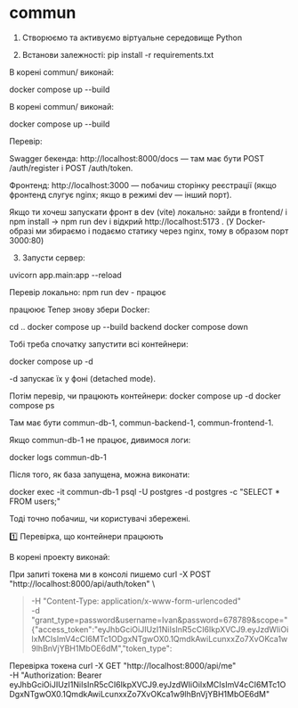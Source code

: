 # commun
1. Створюємо та активуємо віртуальне середовище Python

2. Встанови залежності:
pip install -r requirements.txt

В корені commun/ виконай:

docker compose up --build

В корені commun/ виконай:

docker compose up --build


Перевір:

Swagger бекенда: http://localhost:8000/docs
 — там має бути POST /auth/register і POST /auth/token.

Фронтенд: http://localhost:3000
 — побачиш сторінку реєстрації (якщо фронтенд слугує nginx; якщо в режимі dev — інший порт).

Якщо ти хочеш запускати фронт в dev (vite) локально: зайди в frontend/ і npm install → npm run dev і відкрий http://localhost:5173
. (У Docker-образі ми збираємо і подаємо статику через nginx, тому в образом порт 3000:80)




3. Запусти сервер:

uvicorn app.main:app --reload

Перевір локально:
npm run dev - працює


працюює
Тепер знову збери Docker:

cd ..
docker compose up --build backend
docker compose down

Тобі треба спочатку запустити всі контейнери:

docker compose up -d


-d запускає їх у фоні (detached mode).

Потім перевір, чи працюють контейнери:
docker compose up -d
docker compose ps


Там має бути commun-db-1, commun-backend-1, commun-frontend-1.

Якщо commun-db-1 не працює, дивимося логи:

docker logs commun-db-1


Після того, як база запущена, можна виконати:

docker exec -it commun-db-1 psql -U postgres -d postgres -c "SELECT * FROM users;"


Тоді точно побачиш, чи користувачі збережені.

1️⃣ Перевірка, що контейнери працюють

В корені проекту виконай:

При запиті токена ми в консолі пишемо 
curl -X POST "http://localhost:8000/api/auth/token" \
>   -H "Content-Type: application/x-www-form-urlencoded" \
>   -d "grant_type=password&username=Ivan&password=678789&scope="
{"access_token":"eyJhbGciOiJIUzI1NiIsInR5cCI6IkpXVCJ9.eyJzdWIiOiIxMCIsImV4cCI6MTc1ODgxNTgwOX0.1QmdkAwiLcunxxZo7XvOKca1w9lhBnVjYBH1MbOE6dM","token_type":

Перевірка токена 
curl -X GET "http://localhost:8000/api/me" \
  -H "Authorization: Bearer eyJhbGciOiJIUzI1NiIsInR5cCI6IkpXVCJ9.eyJzdWIiOiIxMCIsImV4cCI6MTc1ODgxNTgwOX0.1QmdkAwiLcunxxZo7XvOKca1w9lhBnVjYBH1MbOE6dM"
